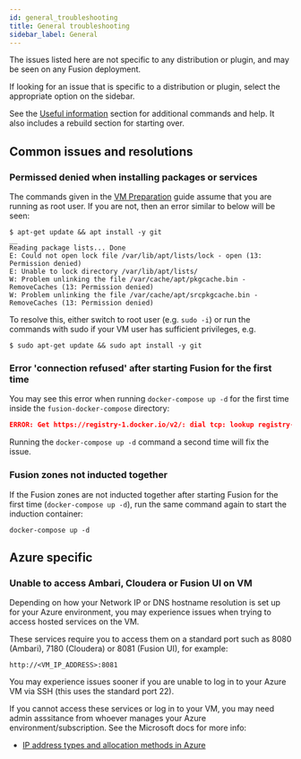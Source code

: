 ```yaml
---
id: general_troubleshooting
title: General troubleshooting
sidebar_label: General
---
```


The issues listed here are not specific to any distribution or plugin, and may be seen on any Fusion deployment.

If looking for an issue that is specific to a distribution or plugin, select the appropriate option on the sidebar.

See the [Useful information](./useful_info.md) section for additional commands and help. It also includes a rebuild section for starting over.

## Common issues and resolutions

### Permissed denied when installing packages or services

The commands given in the [VM Preparation](../preparation/vm.prep.md#install-services) guide assume that you are running as root user. If you are not, then an error similar to below will be seen:

```
$ apt-get update && apt install -y git
__
Reading package lists... Done
E: Could not open lock file /var/lib/apt/lists/lock - open (13: Permission denied)
E: Unable to lock directory /var/lib/apt/lists/
W: Problem unlinking the file /var/cache/apt/pkgcache.bin - RemoveCaches (13: Permission denied)
W: Problem unlinking the file /var/cache/apt/srcpkgcache.bin - RemoveCaches (13: Permission denied)
```

To resolve this, either switch to root user (e.g. `sudo -i`) or run the commands with sudo if your VM user has sufficient privileges, e.g.

`$ sudo apt-get update && sudo apt install -y git`

### Error 'connection refused' after starting Fusion for the first time

You may see this error when running `docker-compose up -d` for the first time inside the `fusion-docker-compose` directory:

```json
ERROR: Get https://registry-1.docker.io/v2/: dial tcp: lookup registry-1.docker.io on [::1]:53: read udp [::1]:52155->[::1]:53: read: connection refused
```

Running the `docker-compose up -d` command a second time will fix the issue.

### Fusion zones not inducted together

If the Fusion zones are not inducted together after starting Fusion for the first time (`docker-compose up -d`), run the same command again to start the induction container:

`docker-compose up -d`

## Azure specific

### Unable to access Ambari, Cloudera or Fusion UI on VM

Depending on how your Network IP or DNS hostname resolution is set up for your Azure environment, you may experience issues when trying to access hosted services on the VM.

These services require you to access them on a standard port such as 8080 (Ambari), 7180 (Cloudera) or 8081 (Fusion UI), for example:

`http://<VM_IP_ADDRESS>:8081`

You may experience issues sooner if you are unable to log in to your Azure VM via SSH (this uses the standard port 22).

If you cannot access these services or log in to your VM, you may need admin asssitance from whoever manages your Azure environment/subscription. See the Microsoft docs for more info:

* [IP address types and allocation methods in Azure](https://docs.microsoft.com/en-us/azure/virtual-network/virtual-network-ip-addresses-overview-arm)
